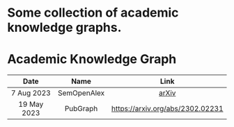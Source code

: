 # Some collection of  academic knowledge graphs.

# Academic Knowledge Graph
| Date | Name | Link |
| :-----: | :----: | :----: |
| 7 Aug 2023 | SemOpenAlex | [arXiv](https://arxiv.org/abs/2308.03671) |
| 19 May 2023 | PubGraph | <https://arxiv.org/abs/2302.02231> |

